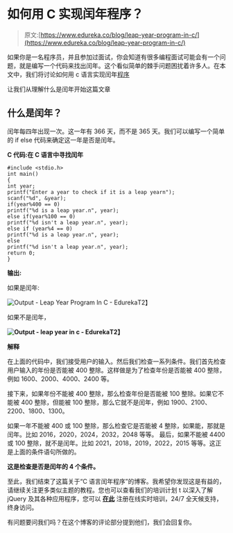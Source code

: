 # 如何用 C 实现闰年程序？

> 原文:[https://www.edureka.co/blog/leap-year-program-in-c/](https://www.edureka.co/blog/leap-year-program-in-c/)

如果你是一名程序员，并且参加过面试，你会知道有很多编程面试可能会有一个问题，就是编写一个代码来找出闰年。这个看似简单的棘手问题困扰着许多人。在本文中，我们将讨论如何用 c 语言实现闰年[程序](https://www.edureka.co/blog/c-data-structures)

让我们从理解什么是闰年开始这篇文章

## 什么是闰年？

闰年每四年出现一次。这一年有 366 天，而不是 365 天。我们可以编写一个简单的 if else 代码来确定这一年是否是闰年。

**C 代码:在 C 语言中寻找闰年**

```
#include <stdio.h>
int main()
{
int year;
printf("Enter a year to check if it is a leap yearn");
scanf("%d", &year);
if(year%400 == 0)
printf("%d is a leap year.n", year);
else if(year%100 == 0)
printf("%d isn't a leap year.n", year);
else if (year%4 == 0)
printf("%d is a leap year.n", year);
else
printf("%d isn't a leap year.n", year);
return 0;
}

```

**输出:**

如果是闰年:

![Output - Leap Year Program In C - Edureka](../Images/19963aad1c49d3b3adabf2a81d376bb7.png)T2】

如果不是闰年，

**![Output - leap year in c - Edureka](../Images/87e52612650595f536ed47476e4bd83f.png)T2】**

**解释**

在上面的代码中，我们接受用户的输入。然后我们检查一系列条件。我们首先检查用户输入的年份是否能被 400 整除。这样做是为了检查年份是否能被 400 整除，例如 1600、2000、4000、2400 等。

接下来，如果年份不能被 400 整除，那么检查年份是否能被 100 整除。如果它不能被 400 整除，但能被 100 整除，那么它就不是闰年，例如 1900、2100、2200、1800、1300。

如果一年不能被 400 或 100 整除，那么检查它是否能被 4 整除，如果能，那就是闰年。比如 2016，2020，2024，2032，2048 等等。 最后，如果不能被 4400 或 100 整除，就不是闰年。比如 2021，2018，2019，2022，2015 等等。这正是上面的条件语句所做的。

**这是检查是否是闰年的 4 个条件。**

至此，我们结束了这篇关于“C 语言闰年程序”的博客。我希望你发现这是有益的，请继续关注更多类似主题的教程。您也可以查看我们的培训计划 t 以深入了解 jQuery 及其各种应用程序，您可以 [**在此**](https://www.edureka.co/masters-program/full-stack-developer-training) 注册在线实时培训，24/7 全天候支持，终身访问。

有问题要问我们吗？在这个博客的评论部分提到他们，我们会回复你。